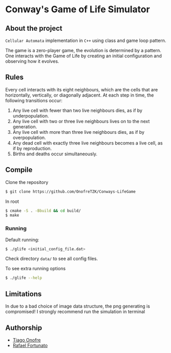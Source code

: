 # Conway's Game of Life Simulator
## About the project
`Cellular Automata` implementation in `C++` using class and game loop pattern.

The game is a zero-player game, the evolution is determined by a pattern. One interacts with the Game of Life by creating an initial configuration and observing how it evolves.
## Rules
Every cell interacts with its eight neighbours, which are the cells that are horizontally, vertically, or diagonally adjacent. At each step in time, the following transitions occur:

1. Any live cell with fewer than two live neighbours dies, as if by underpopulation.
2. Any live cell with two or three live neighbours lives on to the next generation.
3. Any live cell with more than three live neighbours dies, as if by overpopulation.
4. Any dead cell with exactly three live neighbours becomes a live cell, as if by reproduction.
5. Births and deaths occur simultaneously.

## Compile
Clone the repository
```bash
$ git clone https://github.com/OnofreTZK/Conways-LifeGame
```

In root
```bash
$ cmake -S . -Bbuild && cd build/
$ make
````

### Running

Default running:
```bash
$ ./glife <initial_config_file.dat>
````
Check directory `data/` to see all config files.

To see extra running options
```bash
$ ./glife --help
````

## Limitations
In due to a bad choice of image data structure, the png generating is compromised! I strongly recommend run the simulation in terminal

## Authorship
* [Tiago Onofre](https://github.com/OnofreTZK)
* [Rafael Fortunato](https://github.com/Obelixlelul)




